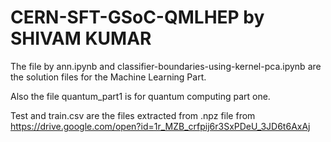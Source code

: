 # CERN-SFT-GSoC-QMLHEP by SHIVAM KUMAR
The file by ann.ipynb and classifier-boundaries-using-kernel-pca.ipynb are the solution files for the Machine Learning Part.

Also the file quantum_part1 is for quantum computing part one.

Test and train.csv are the files extracted from .npz file from https://drive.google.com/open?id=1r_MZB_crfpij6r3SxPDeU_3JD6t6AxAj
